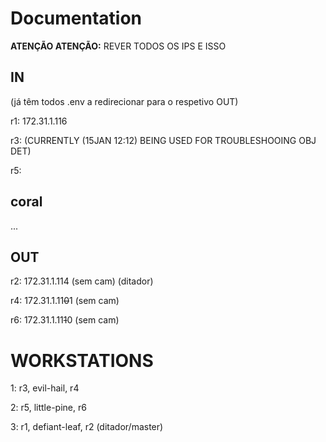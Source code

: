 # Documentation

**ATENÇÃO ATENÇÃO:** REVER TODOS OS IPS E ISSO

## IN

(já têm todos .env a redirecionar para o respetivo OUT)

r1: 172.31.1.116

r3: (CURRENTLY (15JAN 12:12) BEING USED FOR TROUBLESHOOING OBJ DET)

r5:

## coral

...

## OUT

r2: 172.31.1.114 (sem cam) (ditador)

r4: 172.31.1.11~~0~~1 (sem cam)

r6: 172.31.1.11~~1~~0 (sem cam)


# WORKSTATIONS

1: r3, evil-hail, r4

2: r5, little-pine, r6

3: r1, defiant-leaf, r2 (ditador/master)
